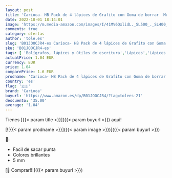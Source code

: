 ```yaml
---
layout: post
title: 'Carioca- HB Pack de 4 lápices de Grafito con Goma de borrar  Multicolor  4 Unidad  Paquete de 1   A52705004 '
date: 2022-10-01 18:14:01
image: 'https://m.media-amazon.com/images/I/41MV6QxlidL._SL500_._SL400_.jpg'
comments: true
category: ofertas
author: 'tole.es'
slug: 'B01JOOCJR4-es Carioca- HB Pack de 4 lápices de Grafito con Goma de...'
sku: 'B01JOOCJR4-es'
tags: [ 'Bolígrafos, lápices y útiles de escritura','Lápices','Lápices de madera','Oficina y papelería','borrar','carioca','carioca-','de','goma','lápices','🇪🇸', ]
actualPrice: 1.04 EUR
currency: EUR
price: 1.04
comparePrice: 1.6 EUR
prodname: 'Carioca- HB Pack de 4 lápices de Grafito con Goma de borrar  Multicolor  4 Unidad  Paquete de 1   A52705004 '
country: 'es'
flag: '🇪🇸'
brand: 'Carioca'
buyurl: 'https://www.amazon.es/dp/B01JOOCJR4/?tag=tolees-21'
descuento: '35.00'
average: '1.04'
---
```


Tienes [{{< param title >}}]({{< param buyurl >}}) aqui!

[![{{< param prodname >}}]({{< param image >}})]({{< param buyurl >}})

🔎:

- Facil de sacar punta
- Colores brillantes
- 5 mm

[🛒 Comprar!!!]({{< param buyurl >}})
